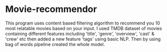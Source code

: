 # Movie-recommendor
This program uses content based filtering algorithm to recommend you 10 most relatable movies based on your input. I used TMDB dataset of movies containing different features including 'title', 'genre', 'overview', 'cast' & 'crew' etc then added a new feature 'tags' using basic NLP.
Then by using bag of words pipeline created the whole model.
